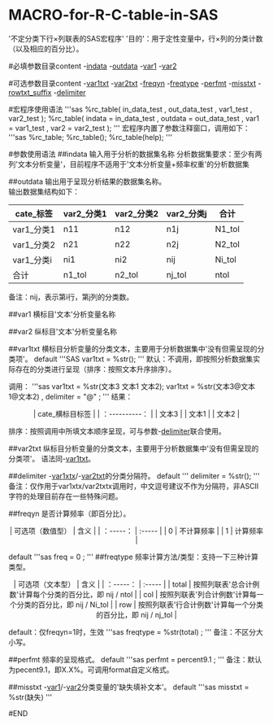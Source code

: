 # MACRO-for-R-C-table-in-SAS
  '不定分类下行×列联表的SAS宏程序'
  '目的'：用于定性变量中，行×列的分类计数（以及相应的百分比）。

#必填参数目录content
-[indata](#indata)
-[outdata](#outdata)
-[var1](#var1)
-[var2](#var2)

#可选参数目录content
-[var1txt](#var1txt)
-[var2txt](#var2txt)
-[freqyn](#freqyn)
-[freqtype](#freqtype)
-[perfmt](#perfmt)
-[misstxt](#misstxt)
-[rowtxt_suffix](#rowtxt_suffix)
-[delimiter](#delimiter)

#宏程序使用语法
'''sas
%rc_table( in_data_test , out_data_test , var1_test , var2_test );
%rc_table( indata = in_data_test , outdata = out_data_test , var1 = var1_test , var2 =  var2_test );
'''
  宏程序内置了参数注释窗口，调用如下：
  '''sas
  %rc_table;
  %rc_table();
  %rc_table(help);
  '''

#参数使用语法
##indata
  输入用于分析的数据集名称
  分析数据集要求：至少有两列'文本分析变量'，目前程序不适用于'文本分析变量+频率权重'的分析数据集 
  
##outdata
  输出用于呈现分析结果的数据集名称。  
  输出数据集结构如下：  
<div align="center">

| cate_标签   | var2_分类1 | var2_分类2 | var2_分类j  |   合计   |
| ----------  | -----------| ----------  | -----------|-----------|
| var1_分类1  | n11        | n12         | n1j        | N1_tol    |
| var1_分类2  | n21        | n22         | n2j        | N2_tol    |
| var1_分类i  | ni1        | ni2         | nij        | Ni_tol    |
| 合计        | n1_tol     | n2_tol      |  nj_tol    | ntol      |

</div>
备注：nij，表示第i行，第j列的分类数。

##var1
  横标目'文本'分析变量名称  
  
##var2
  纵标目'文本'分析变量名称

##var1txt
  横标目分析变量的分类文本，主要用于分析数据集中'没有但需呈现的分类项'。
  default
  '''SAS
  var1txt = %str();
  '''
  默认：不调用，即按照分析数据集实际存在的分类进行呈现（排序：按照文本升序排序）。

  调用：
  '''sas
  var1txt = %str(文本3 文本1 文本2);
  var1txt = %str(文本3@文本1@文本2) , delimiter = "@" ;
  '''
  结果：
  <div align="center">
  
  | cate_横标目标签  | 
  | ：----------： | 
  | 文本3 | 
  | 文本1 | 
  | 文本2 |
    
  </div>
  
  排序：按照调用中所填文本顺序呈现，可与参数-[delimiter](#delimiter)联合使用。
  
##var2txt
  纵标目分析变量的分类文本，主要用于分析数据集中'没有但需呈现的分类项'。
  语法同-[var1txt](##var1txt)。

##delimiter
  -[var1xtx](#var1txt)/-[var2txt](#var2txt)的分类分隔符。
  default
  '''
  delimiter = %str();
  '''
  备注：仅作用于var1xtx/var2txtx调用时，中文逗号建议不作为分隔符，非ASCⅡ字符的处理目前存在一些特殊问题。
  

##freqyn
  是否计算频率（即百分比）。
  <div align="center">
    
  | 可选项（数值型）  |   含义      |
  | ：-----：         | :-----     |
  | 0                 | 不计算频率  |
  | 1                 |  计算频率   |

  </div>
    
  default
  '''sas
  freq = 0 ;
  '''
##freqtype
  频率计算方法/类型：支持一下三种计算类型。
  <div align="center">
    
  | 可选项（文本型）  |   含义      |
  | ：-----：         | :-----     |
  | total             | 按照列联表'总合计例数'计算每个分类的百分比，即 nij / ntol  |
  | col               | 按照列联表'列合计例数'计算每一个分类的百分比，即 nij / Ni_tol   |
  | row               | 按照列联表'行合计例数'计算每一个分类的百分比，即 nij / nj_tol  |

  </div>
  
  default：仅freqyn=1时，生效
  '''sas
  freqtype = %str(total) ;
  '''
  备注：不区分大小写。

##perfmt
  频率的呈现格式。
  default
  '''sas
  perfmt = percent9.1 ;
  '''
  备注：默认为pecent9.1，即X.X%。可调用format自定义格式。
  

##misstxt
  -[var1](#var1)/-[var2](#var2)分类变量的'缺失填补文本'。
  default
  '''sas
  misstxt = %str(缺失)
  '''
  
#END
    









